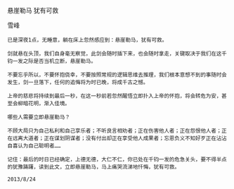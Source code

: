 悬崖勒马 犹有可救

雪峰


    已是深夜1点，无睡意，躺在床上忽然感应到：悬崖勒马，犹有可救。

    剑就悬在头顶，我们自身毫无察觉，此剑会随时插下来，也会随时拿走，关键取决于我们在这千钧一发之际是否当机立断，悬崖勒马。

    不要忘乎所以，不要怀抱侥幸，不要按照常规的逻辑思维去推理，我们根本意想不到的事随时会发生，剑一旦落下，任何的追悔将为时已晚，将成千古之憾。

    上帝的慈悲将持续到最后一秒，在这一秒前若忽然醒悟立即扑入上帝的怀抱，将会转危为安，甚至会柳暗花明，渐入佳境。

    哪些人需要立即悬崖勒马？

    不顾大局只为自己私利和自己享乐者；不听良言相劝者；正在伤害他人者；正在怨恨他人者；正在远离大道者；正在谋划阴谋者；没有付出却正在享受他人成果者；忘恩负义不知好歹正在沾沾自喜认为自己聪明者……

    记住：最后的时日已经确定，上德无德，大仁不仁，你已处在千钧一发的危急关头，要不得半点的犹豫踌躇，读到此文，立即悬崖勒马，马上痛哭流涕地忏悔，犹有可救。

    2013/8/24



